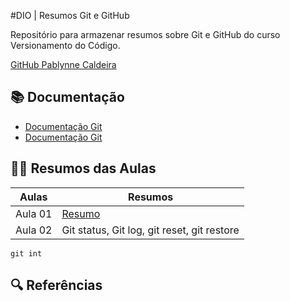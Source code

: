 #DIO | Resumos Git e GitHub

Repositório para armazenar resumos sobre Git e GitHub do curso Versionamento do Código.

[GitHub Pablynne Caldeira](https://github.com/pablynnecaldeira)

## 📚 Documentação
- [Documentação Git](https://git-scm.com/doc)
- [Documentação Git](https://docs.github.com/)

## 👩‍💻 Resumos das Aulas
| Aulas | Resumos |
|-------|---------|
|Aula 01| [Resumo]()
|Aula 02| Git status, Git log, git reset, git restore |
```
git int
```

## 🔍 Referências
